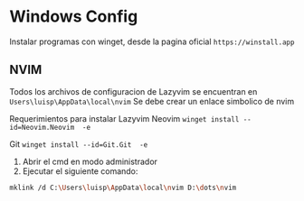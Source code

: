 # Windows Config

Instalar programas con winget, desde la pagina oficial
`https://winstall.app`

## NVIM

Todos los archivos de configuracion de Lazyvim se encuentran en `Users\luisp\AppData\local\nvim`
Se debe crear un enlace simbolico de nvim

Requerimientos para instalar Lazyvim
Neovim
`winget install --id=Neovim.Neovim  -e`

Git
`winget install --id=Git.Git  -e`

1. Abrir el cmd en modo administrador
2. Ejecutar el siguiente comando:

```bash
mklink /d C:\Users\luisp\AppData\local\nvim D:\dots\nvim
```
